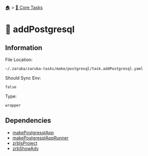 <!--startTocHeader-->
[🏠](../README.md) > [🥝 Core Tasks](README.md)
# 🐘 addPostgresql
<!--endTocHeader-->

## Information

File Location:

    ~/.zaruba/zaruba-tasks/make/postgresql/task.addPostgresql.yaml

Should Sync Env:

    false

Type:

    wrapper


## Dependencies

* [makePostgresqlApp](make-postgresql-app.md)
* [makePostgresqlAppRunner](make-postgresql-app-runner.md)
* [zrbIsProject](zrb-is-project.md)
* [zrbShowAdv](zrb-show-adv.md)
<!--startTocSubtopic-->
<!--endTocSubtopic-->